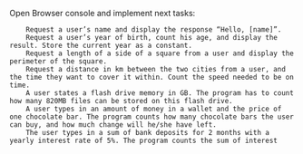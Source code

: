 Open Browser console and implement next tasks:

        Request a user’s name and display the response “Hello, [name]”.
        Request a user’s year of birth, count his age, and display the result. Store the current year as a constant. 
        Request a length of a side of a square from a user and display the perimeter of the square. 
        Request a distance in km between the two cities from a user, and the time they want to cover it within. Count the speed needed to be on time. 
        A user states a flash drive memory in GB. The program has to count how many 820MB files can be stored on this flash drive. 
        A user types in an amount of money in a wallet and the price of one chocolate bar. The program counts how many chocolate bars the user can buy, and how much change will he/she have left. 
        The user types in a sum of bank deposits for 2 months with a yearly interest rate of 5%. The program counts the sum of interest
